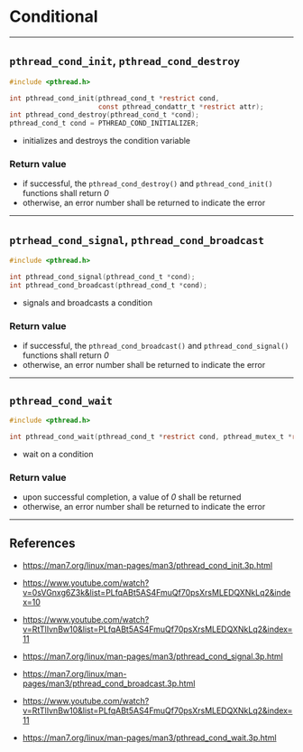# Conditional

---

## `pthread_cond_init`, `pthread_cond_destroy`

```c
#include <pthread.h>

int pthread_cond_init(pthread_cond_t *restrict cond,
                      const pthread_condattr_t *restrict attr);
int pthread_cond_destroy(pthread_cond_t *cond);
pthread_cond_t cond = PTHREAD_COND_INITIALIZER;
```

- initializes and destroys the condition variable

### Return value

- if successful, the `pthread_cond_destroy()` and `pthread_cond_init()` functions shall return *0*
- otherwise, an error number shall be returned to indicate the error

---

## `ptrhead_cond_signal`, `pthread_cond_broadcast`

```c
#include <pthread.h>

int pthread_cond_signal(pthread_cond_t *cond);
int pthread_cond_broadcast(pthread_cond_t *cond);
```

- signals and broadcasts a condition

### Return value

- if successful, the `pthread_cond_broadcast()` and `pthread_cond_signal()` functions shall return *0*
- otherwise, an error number shall be returned to indicate the error

---

## `pthread_cond_wait`

```c
#include <pthread.h>

int pthread_cond_wait(pthread_cond_t *restrict cond, pthread_mutex_t *restrict mutex);
```

- wait on a condition

### Return value

- upon successful completion, a value of *0* shall be returned
- otherwise, an error number shall be returned to indicate the error

---

## References

- <https://man7.org/linux/man-pages/man3/pthread_cond_init.3p.html>
- <https://www.youtube.com/watch?v=0sVGnxg6Z3k&list=PLfqABt5AS4FmuQf70psXrsMLEDQXNkLq2&index=10>
- <https://www.youtube.com/watch?v=RtTlIvnBw10&list=PLfqABt5AS4FmuQf70psXrsMLEDQXNkLq2&index=11>

- <https://man7.org/linux/man-pages/man3/pthread_cond_signal.3p.html>
- <https://man7.org/linux/man-pages/man3/pthread_cond_broadcast.3p.html>
- <https://www.youtube.com/watch?v=RtTlIvnBw10&list=PLfqABt5AS4FmuQf70psXrsMLEDQXNkLq2&index=11>

- <https://man7.org/linux/man-pages/man3/pthread_cond_wait.3p.html>
